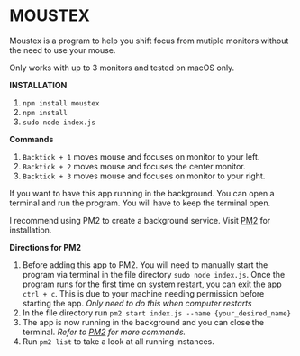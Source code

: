 # MOUSTEX

Moustex is a program to help you shift focus from mutiple monitors without the need to use your mouse.

Only works with up to 3 monitors and tested on macOS only.

**INSTALLATION**

1.  `npm install moustex`
2.  `npm install`
3.  `sudo node index.js`

**Commands**

1. `Backtick + 1` moves mouse and focuses on monitor to your left.
2. `Backtick + 2` moves mouse and focuses the center monitor.
3. `Backtick + 3` moves mouse and focuses on monitor to your right.

If you want to have this app running in the background. You can open a terminal and run the program. You will have to keep the terminal open.

I recommend using PM2 to create a background service. Visit [PM2](https://github.com/Unitech/pm2) for installation.

**Directions for PM2**

1. Before adding this app to PM2. You will need to manually start the program via terminal in the file directory `sudo node index.js`. Once the program runs for the first time on system restart, you can exit the app `ctrl + c`. This is due to your machine needing permission before starting the app. _Only need to do this when computer restarts_
2. In the file directory run `pm2 start index.js --name {your_desired_name}`
3. The app is now running in the background and you can close the terminal.
   _Refer to [PM2](https://github.com/Unitech/pm2) for more commands._
4. Run `pm2 list` to take a look at all running instances.
